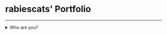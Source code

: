 # rabiescats' Portfolio
---

<details>
  <summary>Who are you?</summary>
# Hello! I'm Elliott Maw, and found under the alias "rabiescats" on a few platforms.

</details>
